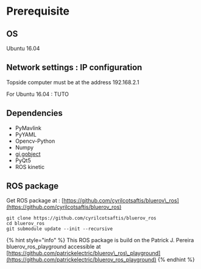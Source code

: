 # Prerequisite

## OS

Ubuntu 16.04

## Network settings : IP configuration

Topside computer must be at the address 192.168.2.1

For Ubuntu 16.04 : TUTO

## Dependencies

* PyMavlink
* PyYAML
* Opencv-Python
* Numpy
* [gi,gobject](https://wiki.ubuntu.com/Novacut/GStreamer1.0)
* PyQt5
* ROS kinetic

## ROS package

Get ROS package at : [https://github.com/cyrilcotsaftis/bluerov\_ros](https://github.com/cyrilcotsaftis/bluerov_ros)

```text
git clone https://github.com/cyrilcotsaftis/bluerov_ros
cd bluerov_ros
git submodule update --init --recursive
```

{% hint style="info" %}
This ROS package is build on the Patrick J. Pereira bluerov\_ros\_playground accessible at [https://github.com/patrickelectric/bluerov\_ros\_playground](https://github.com/patrickelectric/bluerov_ros_playground) 
{% endhint %}


